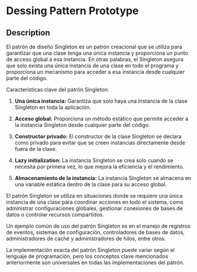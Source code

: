 # Dessing Pattern Prototype

## Description

El patrón de diseño Singleton es un patrón creacional que se utiliza para garantizar que una clase tenga una única instancia y proporciona un punto de acceso global a esa instancia. En otras palabras, el Singleton asegura que solo exista una única instancia de una clase en todo el programa y proporciona un mecanismo para acceder a esa instancia desde cualquier parte del código.

Características clave del patrón Singleton:

1. **Una única instancia:** Garantiza que solo haya una instancia de la clase Singleton en toda la aplicación.

1. **Acceso global:** Proporciona un método estático que permite acceder a la instancia Singleton desde cualquier parte del código.

1. **Constructor privado:** El constructor de la clase Singleton se declara como privado para evitar que se creen instancias directamente desde fuera de la clase.

1. **Lazy initialization:** La instancia Singleton se crea solo cuando se necesita por primera vez, lo que mejora la eficiencia y el rendimiento.

1. **Almacenamiento de la instancia:** La instancia Singleton se almacena en una variable estática dentro de la clase para su acceso global.

El patrón Singleton se utiliza en situaciones donde se requiere una única instancia de una clase para coordinar acciones en todo el sistema, como administrar configuraciones globales, gestionar conexiones de bases de datos o controlar recursos compartidos.

Un ejemplo común de uso del patrón Singleton es en el manejo de registros de eventos, sistemas de configuración, controladores de bases de datos, administradores de caché y administradores de hilos, entre otros.

La implementación exacta del patrón Singleton puede variar según el lenguaje de programación, pero los conceptos clave mencionados anteriormente son universales en todas las implementaciones del patrón.
